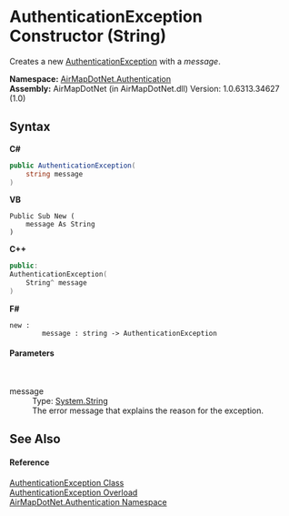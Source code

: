 # AuthenticationException Constructor (String)
 

Creates a new <a href="T_AirMapDotNet_Authentication_AuthenticationException">AuthenticationException</a> with a *message*.

**Namespace:**&nbsp;<a href="N_AirMapDotNet_Authentication">AirMapDotNet.Authentication</a><br />**Assembly:**&nbsp;AirMapDotNet (in AirMapDotNet.dll) Version: 1.0.6313.34627 (1.0)

## Syntax

**C#**<br />
``` C#
public AuthenticationException(
	string message
)
```

**VB**<br />
``` VB
Public Sub New ( 
	message As String
)
```

**C++**<br />
``` C++
public:
AuthenticationException(
	String^ message
)
```

**F#**<br />
``` F#
new : 
        message : string -> AuthenticationException
```


#### Parameters
&nbsp;<dl><dt>message</dt><dd>Type: <a href="http://msdn2.microsoft.com/en-us/library/s1wwdcbf" target="_blank">System.String</a><br />The error message that explains the reason for the exception.</dd></dl>

## See Also


#### Reference
<a href="T_AirMapDotNet_Authentication_AuthenticationException">AuthenticationException Class</a><br /><a href="Overload_AirMapDotNet_Authentication_AuthenticationException__ctor">AuthenticationException Overload</a><br /><a href="N_AirMapDotNet_Authentication">AirMapDotNet.Authentication Namespace</a><br />